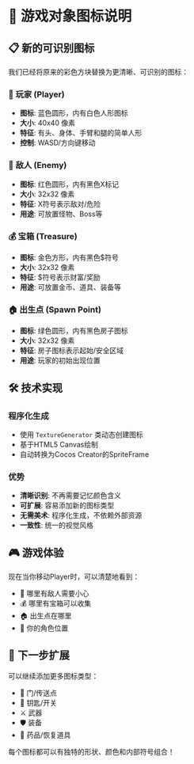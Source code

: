 # 🎨 游戏对象图标说明

## 📋 **新的可识别图标**

我们已经将原来的彩色方块替换为更清晰、可识别的图标：

### 🧑 **玩家 (Player)**
- **图标**: 蓝色圆形，内有白色人形图标
- **大小**: 40x40 像素
- **特征**: 有头、身体、手臂和腿的简单人形
- **控制**: WASD/方向键移动

### 👹 **敌人 (Enemy)**
- **图标**: 红色圆形，内有黑色X标记
- **大小**: 32x32 像素
- **特征**: X符号表示敌对/危险
- **用途**: 可放置怪物、Boss等

### 💰 **宝箱 (Treasure)**
- **图标**: 金色方形，内有黑色$符号
- **大小**: 32x32 像素
- **特征**: $符号表示财富/奖励
- **用途**: 可放置金币、道具、装备等

### 🏠 **出生点 (Spawn Point)**
- **图标**: 绿色圆形，内有黑色房子图标
- **大小**: 32x32 像素
- **特征**: 房子图标表示起始/安全区域
- **用途**: 玩家的初始出现位置

## 🛠️ **技术实现**

### 程序化生成
- 使用 `TextureGenerator` 类动态创建图标
- 基于HTML5 Canvas绘制
- 自动转换为Cocos Creator的SpriteFrame

### 优势
- **清晰识别**: 不再需要记忆颜色含义
- **可扩展**: 容易添加新的图标类型
- **无需美术**: 程序化生成，不依赖外部资源
- **一致性**: 统一的视觉风格

## 🎮 **游戏体验**

现在当你移动Player时，可以清楚地看到：
- 👹 哪里有敌人需要小心
- 💰 哪里有宝箱可以收集
- 🏠 出生点在哪里
- 🧑 你的角色位置

## 🚀 **下一步扩展**

可以继续添加更多图标类型：
- 🚪 门/传送点
- 🔑 钥匙/开关
- ⚔️ 武器
- 🛡️ 装备
- 💊 药品/恢复道具

每个图标都可以有独特的形状、颜色和内部符号组合！

